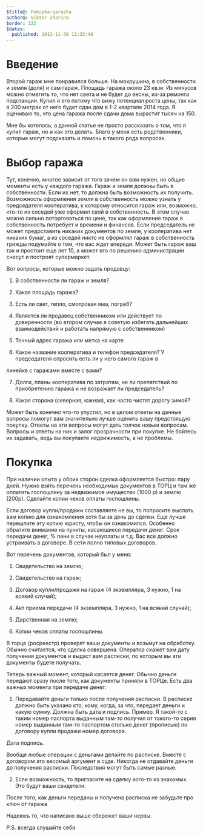 ```yaml
---
$title@: Pokupka-garazha
author@: Viktor Zharina
$order: 122
$dates:
  published: 2013-11-30 11:33:48
---
```

<h1>Введение</h1>

Второй гараж мне понравился больше. На мокрушина, в собственности и земля (доля) и сам гараж. Площадь гаража около 23 кв.м. Из минусов можно отметить то, что нет света и не будет до весны, из-за ремонта подстанции. Купил я его потому что вижу потенциал роста цены, так как в 200 метрах от него будет сдан дом в 1-2 квартале 2014 года. Я оцениваю то, что цена гаража после сдачи дома вырастит тысяч на 150.



Мне бы хотелось, а данной статье не просто рассказать о том, что я купил гараж, но и как это делать. Благо у меня есть родственники, которые могут подсказать и помочь в такого рода вопросах.



<h1>Выбор гаража</h1>

Тут, конечно, многое зависит от того зачем он вам нужен, но общие моменты есть у каждого гаража. Гараж и земля должны быть в собственности. Если их нет, то должна быть возможность их получить. Возможность оформления земли в собственность можно узнать у председателя кооператива, к которому относится гараж или, возможно, кто-то из соседей уже оформил свой в собственность. В этом случае можно сильно поторговаться по цене, так как оформление гараж в собственность потребует и времени и финансов. Если председатель не может предоставить никаких документов по земле, у кооператива нет никаких бумаг, а из соседей никто не оформлял гараж в собственность трижды подумайте о том, что вас ждет впереди. Может быть гараж ваш так и простоит еще лет 10, а может его по решению администрации снесут и построят супермаркет.

Вот вопросы, которые можно задать продавцу:

1) В собственности ли гараж и земля?

2) Какая площадь гаража?

3) Есть ли свет, тепло, смотровая яма, погреб?

4) Является ли продавец собственником или действует по доверенности (во втором случае я советую избегать дальнейших взаимодействий и работать напрямую с собственником)

5) Точный адрес гаража или метка на карте

6) Какое название кооператива и телефон председателя? У председателя спросить есть ли у него самого гараж в 

линейке с гаражами вместе с вами?

7) Долги, планы кооператива по затратам, не ли препятствий по приобретению гаража и не возражает ли председатель?

8) Какая сторона (северная, южная), как часто чистят дорогу зимой?



Может быть конечно что-то упустил, но в целом ответы на данные вопросы помогут вам значительно лучше оценить вашу предстоящую покупку. Ответы на эти вопросы могут дать толчок новым вопросам. Вопросы и ответы на них и залог прозрачности при покупке. Не бойтесь их задавать, ведь вы покупаете недвижимость, а не проблемы.



<h1>Покупка</h1>

При наличии опыта у обоих сторон сделка оформляется быстро: пару дней. Нужно взять перечень необходимых документов в ТОРЦ и там же оплатить госпошлину за недвижимое имущество (1000 р) и землю (200р). Сделайте копии чеков оплаты госпошлины.

Если договор купли/продажи составляете не вы, то попросите выслать вам копию для ознакомления хотя бы за день до сделки. Еще лучше перешлите эту копию юристу, чтобы он ознакомился. Особенно обратите внимание на пункты, касающиеся передачи денег. Срок передачи денег, % пени в случае неуплаты и т.д. Вас все должно устраивать в договоре. В сети полно типовых договоров.



Вот перечень документов, который был у меня:

1) Свидетельство на землю;

2) Свидетельство на гараж;

3) Договор купли/продажи на гараж (4 экземпляра, 3 нужно, 1 на всякий случай);

4) Акт приема передачи (4 экземпляра, 3 нужно, 1 на всякий случай);

5) Дарственная на землю;

6) Копии чеков оплаты госпошлины.



В торце (росреестр) проверят ваши документы и возьмут на обработку. Обычно считается, что сделка совершена. Оператор скажет вам дату получения документов и выдаст вам расписки, по которым вы эти документы будете получать.



Теперь важный момент, который касается денег. Обычно деньги передают сразу после того, как документы приняли в ТОРЦе. Есть два важных момента при передаче денег:

1) Передавайте деньги только после получения расписки. В расписке должно быть указано кто, кому, когда, за что, передает деньги и какую сумму. Должна быть дата и подпись. Пример. Я такой-то с таким номер паспорта выданным там-то получил от такого-то серия номер выданным там-то паспортом столько денег (прописью) по договору купли продажи номер договора. 

Дата подпись. 

Вообще любые операции с деньгами делайте по расписке. Вместе с договором это весомый аргумент в суде. Никогда не отдавайте деньги до получения расписки. Последствия могут быть самые разные.

2) Если возможность, то пригласите на сделку кого-то из знакомых. Это будут ваши свидетели.



После того, как деньги переданы и получена расписка не забудьте про ключ от гаража



Надеюсь то, что написано выше сбережет ваши нервы.



P.S. всегда слушайте себя 

